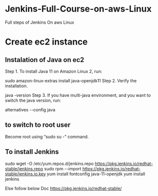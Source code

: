 # Jenkins-Full-Course-on-aws-Linux
Full steps of Jenkins On aws Linux 

<h1>  Create ec2 instance </h1>

<h2>  Instalation of Java on ec2 </h2>
Step 1. To install Java 11 on Amazon Linux 2, run:

sudo amazon-linux-extras install java-openjdk11
Step 2. Verify the installation.

java -version
Step 3. If you have multi-java environment, and you want to switch the java version, run:

alternatives --config java




<h2>  to switch to root user  </h2>
Become root using “sudo su -” command.


<h2> To install Jenkins  </h2>

  sudo wget -O /etc/yum.repos.d/jenkins.repo https://pkg.jenkins.io/redhat-stable/jenkins.repo
  sudo rpm --import https://pkg.jenkins.io/redhat-stable/jenkins.io.key
 yum install fontconfig java-11-openjdk
  yum install jenkins
  
  
  Else follow below Doc 
     https://pkg.jenkins.io/redhat-stable/




    
    

